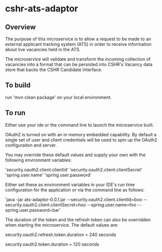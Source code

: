 # cshr-ats-adaptor
## Overview
The purpose of this microservice is to allow a request to be made to an external applicant tracking system (ATS) in order to receive information about live vacancies held in the ATS.

The microservice will validate and transform the incoming collection of vacancies into a format that can be persisted into CSHR's Vacancy data store that backs the CSHR Candidate Interface.

## To build
run 
'mvn clean package' on your local environment.

## To run
Either use your ide or the command line to launch the microservice built.

OAuth2 is turned on with an in memory embedded capability.  By default a single set of user and client credentials will be used to spin up the OAuth2 configuraiton and server.

You may override these default values and supply your own with the following environment variables:

'security.oauth2.client.clientId'
'security.oauth2.client.clientSecret'
'spring.user.name'
'spring.user.password'

Either set these as environment variables in your IDE's run time configuration for the application or via the command line as follows:

'java -jar ats-adaptor-0.0.1.jar --security.oauth2.client.clientId=boo --security.oauth2.client.clientSecret=hoo --spring.user.name=foo --spring.user.password=bar'

The duration of the token and the refresh token can also be overridden when starting the microservice.  The default values are:

security.oauth2.refresh.token.duration = 240 seconds

security.oauth2.token.duration = 120 seconds